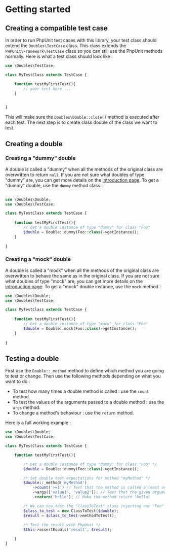 # Getting started

## Creating a compatible test case

In order to run PhpUnit test cases with this library, your test class should extend the `Doubles\TestCase` class. This
class extends the  `PHPUnit\Framework\TestCase` class so you can still use the PhpUnit methods normally. Here is what a
test class should look like :

```php
use \Doubles\TestCase;

class MyTestClass extends TestCase {

    function testMyFirstTest(){
        // your test here ...
    }
    

}
```

This will make sure the `Doubles\Double::close()` method is executed after each test. The next step is to create class
double of the class we want to test.

## Creating a double

### Creating a "dummy" double

A double is called a "dummy" when all the methods of the original class are overwritten to return `null`. If you are not
sure what doubles of type "dummy" are, you can get more details on the [introduction page](/doc/intro). To get a "dummy"
double, use the `dummy` method class :

```php 
   
use \Doubles\Double;
use \Doubles\TestCase;

class MyTestClass extends TestCase {
    
    function testMyFirstTest(){
        // Get a double instance of type "dummy" for class "Foo"
        $double = Double::dummy(Foo::class)->getInstance();
    }
    
}
```

### Creating a "mock" double

A double is called a "mock" when all the methods of the original class are overwritten to behave the same as in the
original class. If you are not sure what doubles of type "mock" are, you can get more details on
the [introduction page](/doc/intro). To get a "mock" double instance, use the `mock` method :

```php
use \Doubles\Double;
use \Doubles\TestCase;

class MyTestClass extends TestCase {
    
    function testMyFirstTest(){
        // Get a double instance of type "mock" for class "Foo"
        $double = Double::mock(Foo::class)->getInstance();
    }
    
}
```

## Testing a double

First use the `Double::_method` method to define which method you are going to test or change. Then use the following
methods depending on what you want to do :

- To test how many times a double method is called : use the `count` method.
- To test the values of the arguments passed to a double method : use the `args` method.
- To change a method's behaviour : use the `return` method.

Here is a full working example :

```php
use \Doubles\Double;
use \Doubles\TestCase;

class MyTestClass extends TestCase {

    function testMyFirstTest(){

        /* Get a double instance of type "dummy" for class "Foo" */
        $double = Double::dummy(Foo::class)->getInstance();

        /* Set double test expectations for method "myMethod" */
        $double::_method('myMethod')
            ->count('>=1') // Test that the method is called a least one time
            ->args(['value1', 'value2']); // Test that the given arguments are "value1" and "value2"
            ->return('hello'); // Make the method return "hello"

        /* We can now test the "ClassToTest" class injecting our "Foo" class double */
        $class_to_test = new ClassToTest($double);
        $result = $class_to_test->methodToTest();
        
        /* Test the result with PhpUnit */
        $this->assertEquals('result', $result);

    }
}
```